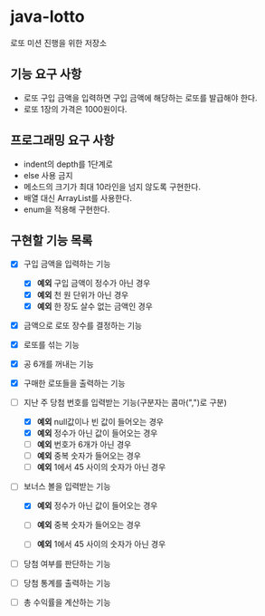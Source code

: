 # java-lotto
로또 미션 진행을 위한 저장소

## 기능 요구 사항
* 로또 구입 금액을 입력하면 구입 금액에 해당하는 로또를 발급해야 한다.
* 로또 1장의 가격은 1000원이다.

## 프로그래밍 요구 사항
* indent의 depth를 1단계로
* else 사용 금지
* 메소드의 크기가 최대 10라인을 넘지 않도록 구현한다.
* 배열 대신 ArrayList를 사용한다.
* enum을 적용해 구현한다.

## 구현할 기능 목록
* [x] 구입 금액을 입력하는 기능
    * [x] **예외** 구입 금액이 정수가 아닌 경우
    * [x] **예외** 천 원 단위가 아닌 경우
    * [x] **예외** 한 장도 살수 없는 금액인 경우
    
* [x] 금액으로 로또 장수를 결정하는 기능

* [x] 로또를 섞는 기능

* [x] 공 6개를 꺼내는 기능

* [x] 구매한 로또들을 출력하는 기능

* [ ] 지난 주 당첨 번호를 입력받는 기능(구분자는 콤마(",")로 구분)
    * [x] **예외** null값이나 빈 값이 들어오는 경우
    * [x] **예외** 정수가 아닌 값이 들어오는 경우
    * [ ] **예외** 번호가 6개가 아닌 경우
    * [ ] **예외** 중복 숫자가 들어오는 경우
    * [ ] **예외** 1에서 45 사이의 숫자가 아닌 경우

* [ ] 보너스 볼을 입력받는 기능
    * [x] **예외** 정수가 아닌 값이 들어오는 경우
    * [ ] **예외** 중복 숫자가 들어오는 경우
    * [ ] **예외** 1에서 45 사이의 숫자가 아닌 경우


* [ ] 당첨 여부를 판단하는 기능

* [ ] 당첨 통계를 출력하는 기능

* [ ] 총 수익률을 계산하는 기능